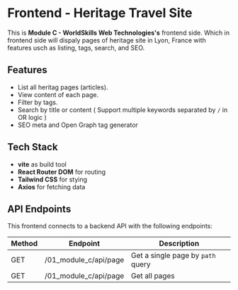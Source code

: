 # Frontend - Heritage Travel Site

This is **Module C - WorldSkills Web Technologies's** frontend side. Which in frontend side will dispaly pages of heritage site in Lyon, France with features usch as listing, tags, search, and SEO.

## Features

- List all heritag pages (articles).
- View content of each page.
- Filter by tags.
- Search by title or content ( Support multiple keywords separated by `/` in OR logic )
- SEO meta and Open Graph tag generator

## Tech Stack

- **vite** as build tool
- **React Router DOM** for routing
- **Tailwind CSS** for stying
- **Axios** for fetching data

## API Endpoints

This frontend connects to a backend API with the following endpoints:

| Method | Endpoint              | Description                       |
| ------ | --------------------- | --------------------------------- |
| GET    | /01_module_c/api/page | Get a single page by `path` query |
| GET    | /01_module_c/api/page | Get all pages                     |

